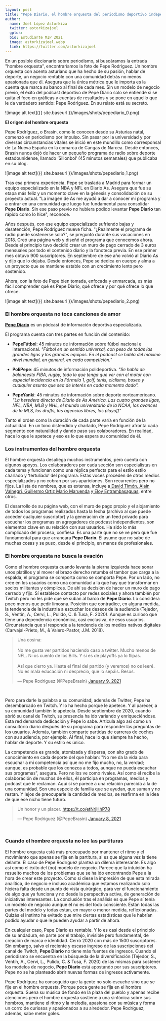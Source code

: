 ```yaml
---
layout: post
title: "Pepe Diario, el hombre orquesta del periodismo deportivo independiente"
author:
  name: Jöel López Astorkiza
  twitter: astorkizajoel
  gplus:
  bio: Estudiante MIP 2021
  image: astorkizajoel.webp
  link: https://twitter.com/astorkizajoel
---
```

En un posible diccionario sobre periodismo, si buscáramos la entrada "hombre orquesta", encontraríamos la foto de Pepe Rodríguez. Un hombre orquesta con acento asturiano que ha hecho de su pasión, hablar de deporte, un negocio rentable con  una comunidad detrás no menos apasionada que él. Asegura que la única métrica que le importa es la cuenta que marca su banco al final de cada mes. Sin un modelo de negocio previo, el éxito del podcast deportivo  de Pepe Diario solo se entiende si se quita el foco en gráficas y cuentas de resultados y se pone en aquello que le da verdadero sentido: Pepe Rodriguez. En su relato está su secreto. 

![image alt text]({{ site.baseurl }}/images/shots/pepediario_0.png)

**El origen del hombre orquesta**

Pepe Rodríguez, o Brasín, como le conocen desde su Asturias natal, comenzó en periodismo por impulso. Sin pasar por la universidad y por diversas circunstancias vitales se inició en este mundillo como  corresponsal de La Nueva España en la comarca de Cangas de Narcea. Desde entonces, Brasín nunca dejó de hacer un pequeño programa de radio sobre deporte estadounidense, llamado ‘Sillonbol’ (45 minutos semanales) que publicaba en su blog.

![image alt text]({{ site.baseurl }}/images/shots/pepediario_1.png)

Tras esa primera experiencia, Pepe se traslada a Madrid para formar un equipo especializado en la NBA y NFL en Diario As. Asegura que fue su etapa más feliz y un momento clave en la génesis y consolidación de su proyecto actual.   "La imagen de As me ayudó a dar a conocer mi programa y a entrar en una comunidad que luego fue fundamental para consolidar **Pepe Diario**. Sin ese paso previo no hubiera podido levantar **Pepe Diario** tan rápido como lo hice", reconoce.

Años después, con ese equipo especializado sufriendo bajas y desatención, Pepe Rodríguez mueve  ficha. "¿Realmente el programa de radio puede sostenerse solo?", se preguntó durante sus vacaciones en 2018. Creó una página web y diseñó el programa que conocemos ahora. Desde el principio tuvo decidió crear un  muro de pago cerrado de 3 euros mensuales por todo el contenido diario y la fonoteca previa. En ese primer mes obtuvo 900 suscriptores. En septiembre de ese año volvió al Diario As y dijo que lo dejaba. Desde entonces, Pepe se dedica en cuerpo y alma a un proyecto que se mantiene estable con un crecimiento lento pero sostenido.

Ahora, con la foto de Pepe bien tomada, enfocada y enmarcada, es más fácil comprender qué es Pepe Diario, qué ofrece y por qué ofrece lo que ofrece.

![image alt text]({{ site.baseurl }}/images/shots/pepediario_2.png)

### El hombre orquesta no toca canciones de amor

**[Pepe Diario](https://pepediario.com/)** es un pódcast de información deportiva especializada.

El programa cuenta con tres partes en función del contenido:

- **PepeFútbol**: 45 minutos de información sobre fútbol nacional e internacional. *"Fútbol en un sentido universal, con peso de todas las grandes ligas y los grandes equipos. En el podcast se habla del máximo nivel mundial, en general, en cada competición."*

- **PoliPepe**: 45 minutos de información polideportiva. *"Se habla de baloncesto FIBA, rugby, todo lo que tenga que ver con el motor con especial incidencia en la Fórmula 1, golf, tenis, ciclismo, boxeo y cualquier asunto que sea de interés en cada momento dado".*

- **PepeYanki**: 45 minutos de información sobre deporte norteamericano. *"La heredera directa de Diario de As América. Las cuatro grandes ligas, NFL, NBA, MLB y NHL, el mundo universitario de la NCAA, los avances de la MLS, los drafts, las agencias libres, los playoff"*

Tanto el orden como la duración de cada parte varía  en función de la actualidad. En un tono distendido y charlado, Pepe Rodríguez afronta cada segmento con naturalidad y dando paso sus  colaboradores. En realidad, hace lo que le apetece y eso es lo que espera su comunidad de él. 

### Los instrumentos del hombre orquesta

El hombre orquesta despliega  muchos instrumentos, pero cuenta con algunos apoyos. Los colaboradores por cada sección son especialistas en cada tema y funcionan como una réplica perfecta para el estilo estilo charlado y ‘tertuliado’ del programa. Estas voces proceden de otros medios especializados y no cobran por sus apariciones. Son recurrentes pero no fijos. La lista de nombres, que es extensa, incluye a[ David Timón](https://twitter.com/davidtimon_?ref_src=twsrc%5Egoogle%7Ctwcamp%5Eserp%7Ctwgr%5Eauthor),[ Alain Valnegri](https://twitter.com/alvalnegri?lang=es),[ Guillermo Ortiz](https://twitter.com/guilleortiz_77)[ Mario Maruenda](https://twitter.com/Unmalkicker) y[ Eloy Entrambasaguas](https://twitter.com/eloy_eg), entre otros. 

El desarrollo de su página web, con el muro de pago propio y el alojamiento de todos los programas realizados hasta la fecha (archivo al que puede acceder cualquier suscriptor) y la generación de un feed privado para escuchar los programas en agregadores de podcast independientes, son elementos clave en su relación con sus usuarios. Ha sido lo más complicado del proceso, confiesa. Es una parte que no se ve pero que fue fundamental para que arrancara **Pepe Diario**. Él asume que no sabe de muchas cosas y se puso, desde el principio, en manos de profesionales.

### El hombre orquesta no busca la ovación

Como el hombre orquesta cuando levanta la pierna izquierda hace sonar unos platillos y al mover el brazo derecho retumba el tambor que carga a la espalda, el programa se comporta como se comporta Pepe. Por un lado, no cree en los usuarios como una comunidad a la que hay que transformar en socios militantes y cómplices. De ahí su decisión de hacer un muro de pago cerrado y fijo. Sí establece contacto por redes sociales y ahora también por Twitch pero no les pide que se suban al barco de **Pepe Diario**. Lo considera poco menos que pedir limosna. Posición que contradice, en alguna medida, la tendencia de la industria a escuchar los deseos de la audiencia (Tejedor, S., Ventín, A., Cerví, L., Pulido, C. & Tusa, F. 2020). Aunque es curioso que tiene una dependencia económica, casi exclusiva, de esos usuarios. Circunstancia que sí responde a la tendencia de los medios nativos digitales (Carvajal-Prieto, M., & Valero-Pastor, J.M. 2018). 

<blockquote class="twitter-tweet"><p lang="es" dir="ltr">Una cosina:<br><br>No me gusta ver partidos haciendo caso a twitter. Mucho menos de NFL. Ni os cuento de los Bills. Y si es de playoffs ya lo flipas. <br><br>Así que cierro ya. Hasta el final del partido (y veremos) no os leeré. No es mala educación ni desprecio, que lo sepáis. Besos.</p>&mdash; Pepe Rodriguez (@PepeBrasin) <a href="https://twitter.com/PepeBrasin/status/1347959971284193284?ref_src=twsrc%5Etfw">January 9, 2021</a></blockquote> <script async src="https://platform.twitter.com/widgets.js" charset="utf-8"></script>
<br>

Pero para darle la palabra a su comunidad, además de Twitter,  Pepe ha desembarcado  en Twitch. Y lo ha hecho  porque le apetece. Y al parecer, a su comunidad también le apetecía. Desde septiembre de 2020, cuando abrió su canal de Twitch, su presencia ha ido variando y enriqueciéndose. Esta red demanda dedicación y Pepe lo sabe. Articula algo así como un consultorio diario después de su programa para responder las preguntas de los usuarios. Además, también comparte partidas de carreras de coches con su audiencia, por ejemplo. Al final, hace lo que siempre ha hecho, hablar de deporte. Y su estilo es único. 

La competencia es grande, atomizada y dispersa, con alto grado de conocimiento en cada deporte del que hablan: "No me da la vida para escuchar a mi competencia así que no me fijo mucho, no, la verdad; aunque, es probable que los conozca a todos, aunque no pueda escuchar sus programas", asegura.  Pero no los ve como rivales. Así como él recibe la colaboración de muchos de ellos, él participa en programas, medios y podcast que le reclaman. Aquí sí se parece a una relación parecida a la de una comunidad. Son una especie de familia que se ayudan, que suman y no restan. Y lejos de preocuparle la cantidad de medios, se reafirma en la idea de que ese nicho tiene futuro.

<blockquote class="twitter-tweet"><p lang="es" dir="ltr">Un honor y un placer. <a href="https://t.co/etNrjHhP78">https://t.co/etNrjHhP78</a></p>&mdash; Pepe Rodriguez (@PepeBrasin) <a href="https://twitter.com/PepeBrasin/status/1347649569300115456?ref_src=twsrc%5Etfw">January 8, 2021</a></blockquote> <script async src="https://platform.twitter.com/widgets.js" charset="utf-8"></script>
<br>

### Cuando el hombre orquesta no lee las partituras

El hombre orquesta está más preocupado por mantener el ritmo y el movimiento que apenas se fija en la partitura, si es que alguna vez la tiene delante. El caso de Pepe Rodríguez plantea un dilema interesante. Es algo así como el éxito del (no) modelo de negocio. Parece que la intuición ha resuelto muchos de los problemas que se ha ido encontrando Pepe a la hora de crear este proyecto. Como si diese la impresión de que esta mirada analítica, de negocio e incluso académica que estamos realizando solo hiciera falta desde un punto de vista quirúrgico, para ver el funcionamiento de algo que ya funciona y no desde la perspectiva activa, de generación de iniciativas interesantes. La conclusión tras el análisis es que Pepe sí tenía un modelo de negocio aunque él no es del todo consciente. Están todas las partes del modelo y todas están, en mayor o menor medida, reflexionadas. Quizás el instinto ha evitado que mire ciertas estadísticas que le habrían podido ayudar o que le pueden ayudar a partir de ahora.

En cualquier caso, Pepe Diario es rentable. Y lo es casi desde el principio de su andadura, en parte por el trabajo, invisible pero fundamental, de creación de marca e identidad. Cerró 2020 con más de 1500 suscriptores. Sin embargo, salvo el reciente y escaso ingreso de las suscripciones del canal de Twitch, **Pepe Diario** no tiene más fuentes de ingresos. Cuando el periodismo se encuentra en la búsqueda de la diversificación (Tejedor, S., Ventín, A., Cerví, L., Pulido, C. & Tusa, F. 2020) de las mismas para sostener los modelos de negocio, **Pepe Diario** está apostando por sus suscriptores. Pepe no se ha planteado abrir nuevas formas de ingresos activamente.

Pepe Rodríguez ha conseguido que la gente no solo escuche sino que se fije en el hombre orquesta. Porque poca gente se fija en el hombre orquesta. Suena su música de fondo en la plaza del pueblo y apenas recibe atenciones pero el hombre orquesta sostiene a una sinfónica sobre sus hombros, mantiene el ritmo y la melodía, apasiona con su música y forma un corro de curiosos y apasionados a su alrededor. Pepe Rodríguez, además, sabe meter goles.